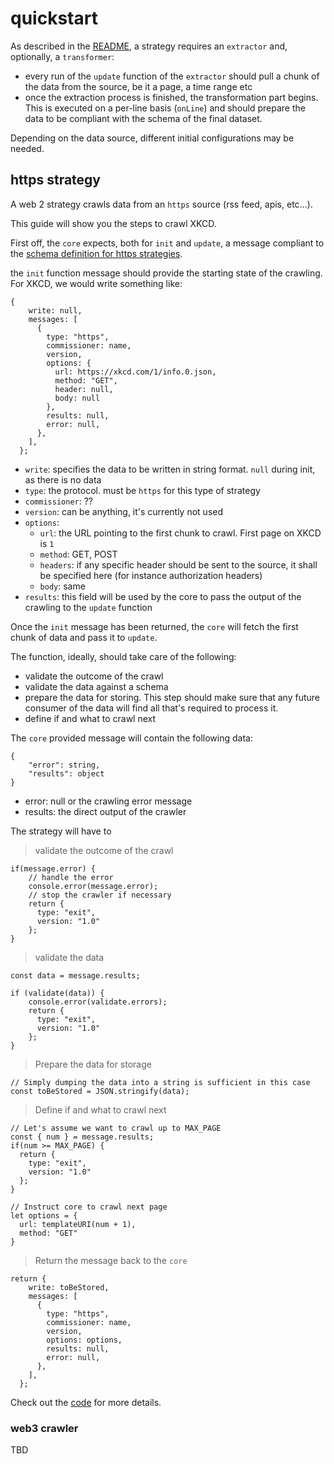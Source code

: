 # quickstart
As described in the [README](https://github.com/neume-network/strategies/readme.md), a strategy requires an `extractor` and, optionally, a `transformer`:

- every run of the `update` function of the `extractor` should pull a chunk of the data from the source, be it a page, a time range etc
- once the extraction process is finished, the transformation part begins. This is executed on a per-line basis (`onLine`) and should prepare the data to be compliant with the schema of the final dataset.

Depending on the data source, different initial configurations may be needed.

## https strategy
A web 2 strategy crawls data from an `https` source (rss feed, apis, etc...). 

This guide will show you the steps to crawl XKCD.

First off, the `core` expects, both for `init` and `update`, a message compliant to the [schema definition for https strategies](https://github.com/neume-network/schema/blob/main/src/schema.mjs).

the `init` function message should provide the starting state of the crawling. For XKCD, we would write something like:
```
{
    write: null,
    messages: [
      {
        type: "https",
        commissioner: name,
        version,
        options: {
          url: https://xkcd.com/1/info.0.json,
          method: "GET",
          header: null,
          body: null
        },
        results: null,
        error: null,
      },
    ],
  };
```

* `write`: specifies the data to be written in string format. `null` during init, as there is no data
* `type`: the protocol. must be `https` for this type of strategy
* `commissioner`: ??
* `version`: can be anything, it's currently not used
* `options`:
  * `url`: the URL pointing to the first chunk to crawl. First page on XKCD is `1`
  * `method`: GET, POST
  * `headers`: if any specific header should be sent to the source, it shall be specified here (for instance authorization headers)
  * `body`: same
* `results`: this field will be used by the core to pass the output of the crawling to the `update` function

Once the `init` message has been returned, the `core` will fetch the first chunk of data and pass it to `update`. 

The function, ideally, should take care of the following:

* validate the outcome of the crawl
* validate the data against a schema
* prepare the data for storing. This step should make sure that any future consumer of the data will find all that's required to process it.
* define if and what to crawl next

The `core` provided message will contain the following data:
```
{
    "error": string,
    "results": object
}
```

* error: null or the crawling error message
* results: the direct output of the crawler

The strategy will have to

> validate the outcome of the crawl
```
if(message.error) {
    // handle the error
    console.error(message.error);
    // stop the crawler if necessary
    return {
      type: "exit",
      version: "1.0"
    };
}
```

> validate the data
```
const data = message.results;

if (validate(data)) {
    console.error(validate.errors);
    return {
      type: "exit",
      version: "1.0"
    };
}
```

> Prepare the data for storage
```
// Simply dumping the data into a string is sufficient in this case
const toBeStored = JSON.stringify(data);
```

> Define if and what to crawl next
```
// Let's assume we want to crawl up to MAX_PAGE
const { num } = message.results;
if(num >= MAX_PAGE) {
  return {
    type: "exit",
    version: "1.0"
  };
}

// Instruct core to crawl next page
let options = {
  url: templateURI(num + 1),
  method: "GET"
}
```

> Return the message back to the `core`
```
return {
    write: toBeStored,
    messages: [
      {
        type: "https",
        commissioner: name,
        version,
        options: options,
        results: null,
        error: null,
      },
    ],
  };
```

Check out the [code](https://github.com/neume-network/strategies/blob/main/src/strategies/get-xkcd/extractor.mjs) for more details.

### web3 crawler
TBD